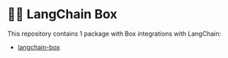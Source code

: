# 🦜️🔗 LangChain Box

This repository contains 1 package with Box integrations with LangChain:

- [langchain-box](https://pypi.org/project/langchain-box/)
